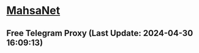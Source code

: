 
# [MahsaNet](https://t.me/mahsa_net)
## Free Telegram Proxy (Last Update: 2024-04-30 16:09:13)

    